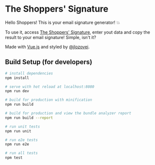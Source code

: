# The Shoppers' Signature

Hello Shoppers! This is your email signature generator! :boom:  

To use it, access [The Shoppers' Signature](https://jlozovei.github.io/shoppers-signature/), enter yout data and copy the result to your email signature! Simple, isn't it?  

Made with [Vue.js](https://vuejs.org/) and styled by [@jlozovei](https://github.com/jlozovei).

## Build Setup (for developers)

``` bash
# install dependencies
npm install

# serve with hot reload at localhost:8080
npm run dev

# build for production with minification
npm run build

# build for production and view the bundle analyzer report
npm run build --report

# run unit tests
npm run unit

# run e2e tests
npm run e2e

# run all tests
npm test
```
